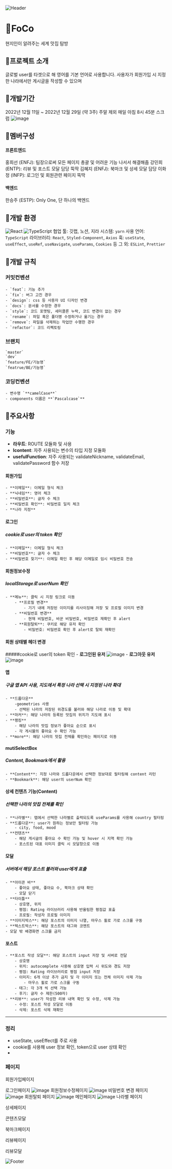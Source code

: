 ![Header](https://capsule-render.vercel.app/api?type=waving&color=auto&width=auto&height=200&section=header)

# 🥄FoCo
현지인이 알려주는 세계 맛집 탐방
## 🥨프로젝트 소개
글로벌 user를 타겟으로 해 영어를 기본 언어로 사용합니다.
사용자가 회원가입 시 지정한 나라에서만 게시글을 작성할 수 있으며 

## 🍕개발기간
2022년 12월 11일 ~ 2022년 12월 29일 (약 3주)
주말 제외 매일 아침 8시 45분 스크럼
![image](/uploads/1a4274a76419ed1e00f0edbf1b7bb801/image.png)

## 🍔멤버구성
#### 프론트엔드
홍희선 (ENFJ): 팀장으로써 모든 페이지 총괄 및 어려운 기능 나서서 해결해줌
강민희 (ENTP): 리뷰 및 포스트 모달 담당 뚝딱
김혜지 (ENFJ): 북마크 및 상세 모달 담당
이화정 (INFP): 로그인 및 회원관련 페이지 뚝딱
#### 백엔드
한승주 (ESTP): Only One, 단 하나의 백엔드

## 🍟개발 환경
![React](https://img.shields.io/badge/react-444444?style=for-the-badge&logo=react)
![TypeScript](https://img.shields.io/badge/typescript-444444?style=for-the-badge&logo=typescript)
협업 툴: 깃랩, 노션, 지라
시스템: `yarn`
사용 언어: `TypeScript`
라이브러리: `React`, `Styled-Component`, `Axios`
훅: `useState`, `useEffect`, `useRef`, `useNavigate`, `useParams`, `Cookies` 등
그 외: `ESLint`, `Prettier`

## 🍖개발 규칙
### 커밋컨벤션
    - `feat`: 기능 추가
    - `fix`: 버그 고친 경우
    - `design`: css 등 사용자 UI 디자인 변경
    - `docs`: 문서를 수정한 경우
    - `style`: 코드 포맷팅, 세미콜론 누락, 코드 변경이 없는 경우
    - `rename`: 파일 혹은 폴더명 수정하거나 옮기는 경우
    - `remove`: 파일을 삭제하는 작업만 수행한 경우
    - `refactor`: 코드 리펙토링
### 브랜치
    `master`
    `dev`
    `feature/FE/기능명`
    `featrue/BE/기능명`
### 코딩컨벤션
    - 변수명 `**camelCase**`
    - components 이름은 **`Pascalcase`**

## 🌭주요사항 
### **기능**
- **라우트**: ROUTE 모듈화 및 사용
- **Icontent**: 자주 사용되는 변수의 타입 지정 모듈화
- **usefulFunction**: 자주 사용되는 validateNickname, validateEmail, validatePassword 함수 저장
#### 회원가입
    - **이메일**: 이메일 형식 체크
    - **닉네임**: 영어 체크
    - **비밀번호**: 글자 수 체크
    - **비밀번호 확인**: 비밀번호 일치 체크
    - **나라 지정**
#### 로그인
##### cookie로 user의 token 확인
    - **이메일**: 이메일 형식 체크
    - **비밀번호**: 글자 수 체크
    - **비밀번호 찾기**: 이메일 확인 후 해당 이메일로 임시 비밀번호 전송
#### 회원정보수정
##### localStorage로 userNum 확인
    - **메뉴**: 클릭 시 지정 링크로 이동
        - **프로필 변경**
            - 기기 내에 저장된 이미지를 리사이징해 저장 및 프로필 이미지 변경
        - **비밀번호 변경**
            - 현재 비밀번호, 바꾼 비밀번호, 비밀번호 재확인 후 alert
        - **회원탈퇴**: 쿠키로 해당 유저 확인
            - 비밀번호: 비밀번호 확인 후 alert로 탈퇴 재확인
#### 회원 상태별 헤더 변경
#####cookie로 user의 token 확인
    - **로그인된 유저** ![image](/uploads/1fbc7501d65638d77e3df500b470e2e9/image.png)
    - **로그아웃 유저** ![image](/uploads/b8eef8ad0c03c47441ade3a7ecba5ab3/image.png)

#### 맵
##### 구글 맵 API 사용, 지도에서 특정 나라 선택 시 지정된 나라 확대
    - **드롭다운**
        -geometries 사용
        - 선택된 나라의 저장된 위경도를 불러와 해당 나라로 이동 및 확대
    - **마커**: 해당 나라의 등록된 맛집의 위치가 지도에 표시
    - **랭킹**
        - 해당 나라의 맛집 정보가 좋아요 순으로 표시
        - 각 게시물의 좋아요 수 확인 가능
    - **more**: 해당 나라의 맛집 전체를 확인하는 페이지로 이동
#### mutiSelectBox
##### Content, Bookmark에서 활용
    - **Content**: 지정 나라와 드롭다운에서 선택한 정보대로 필터링해 content 리턴
    - **Bookmark**: 해당 user의 userNum 확인 
#### 상세 컨텐츠 기능(Content)
##### 선택한 나라의 맛집 전체를 확인
    - **나라별**: 맵에서 선택한 나라별로 출력되도록 useParams를 사용해 country 필터링
    - **드롭다운**: user가 원하는 정보만 필터링 가능
        - city, food, mood
    - **컨텐츠**
        - 해당 게시글의 좋아요 수 확인 가능 및 hover 시 지역 확인 가능
        - 포스트된 대표 이미지 클릭 시 모달창으로 이동
#### 모달
##### 서버에서 해당 포스트 불러와 user에게 표출
    - **아이콘 바**
        - 좋아요 상태, 좋아요 수, 북마크 상태 확인
        - 모달 닫기
    - **타이틀**
        - 상호명, 위치
        - 평점: Rating 라이브러리 사용해 반올림한 평점값 표출
        - 프로필: 작성자 프로필 이미지
    - **이미지박스**: 해당 포스트의 이미지 나열, 마우스 휠로 가로 스크롤 구동
    - **텍스트박스**: 해당 포스트의 태그와 코멘트 
    - 모달 밖 배경화면 스크롤 금지 

#### 포스트
    - **포스트 작성 모달**: 해당 포스트의 input 저장 및 서버로 전달
        - 상호명
        - 위치: autocomplete 사용해 상호명 입력 시 위도와 경도 저장
        - 평점: Rating 라이브러리로 평점 input 저장
        - 이미지: 6개 이상 추가 금지 및 각 이미지 또는 전체 이미지 삭제 가능
            - 마우스 휠로 가로 스크롤 구동
        - 태그: 각 3개 씩 선택 가능
        - 후기: 글자 수 제한(500자)
    - **리뷰**: user가 작성한 리뷰 내역 확인 및 수정, 삭제 가능
        - 수정: 포스트 작성 모달로 이동
        - 삭제: 포스트 삭제 재확인
---
### 정리
- useState, useEffect를 주로 사용
- cookie를 사용해  user 정보 확인, token으로 user 상태 확인
- 

### 페이지
회원가입페이지

로그인페이지
![image](/uploads/46e546bead36b8c769dfc020a689c1ee/image.png)
회원정보수정페이지
![image](/uploads/4d27886e41dee922a793c35b903077b4/image.png)
비밀번호 변경 페이지
![image](/uploads/6fbb050709a03b0106e285b297a3acfd/image.png)
회원탈퇴 페이지
![image](/uploads/a535081aa44a73f30f117d15c499046e/image.png)
메인페이지
![image](/uploads/f0c89b2a012a867c861669280c10852c/image.png)
나라별 페이지

상세페이지

콘텐츠모달

북마크페이지

리뷰페이지

리뷰모달


![Footer](https://capsule-render.vercel.app/api?type=waving&color=auto&width=auto&height=200&section=footer)
